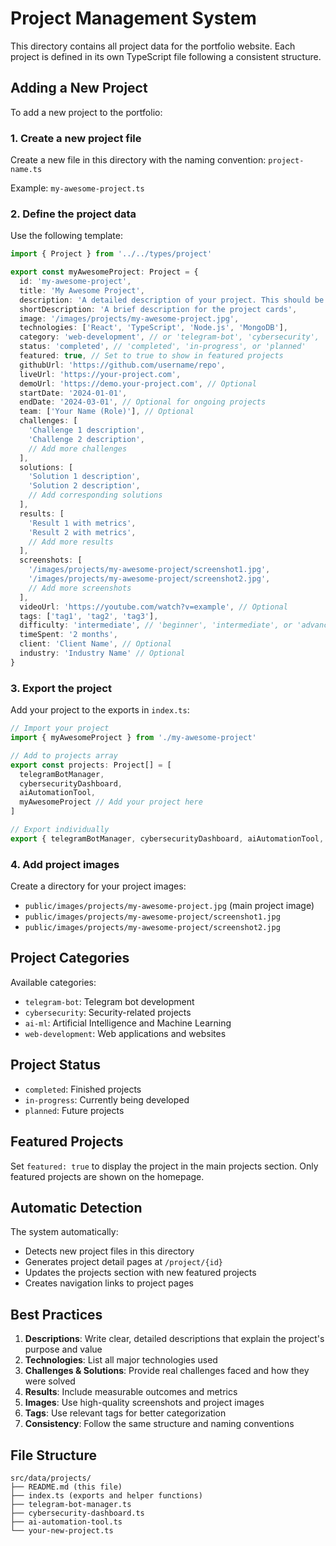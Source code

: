 # Project Management System

This directory contains all project data for the portfolio website. Each project is defined in its own TypeScript file following a consistent structure.

## Adding a New Project

To add a new project to the portfolio:

### 1. Create a new project file

Create a new file in this directory with the naming convention: `project-name.ts`

Example: `my-awesome-project.ts`

### 2. Define the project data

Use the following template:

```typescript
import { Project } from '../../types/project'

export const myAwesomeProject: Project = {
  id: 'my-awesome-project',
  title: 'My Awesome Project',
  description: 'A detailed description of your project. This should be comprehensive and explain what the project does, its purpose, and key features.',
  shortDescription: 'A brief description for the project cards',
  image: '/images/projects/my-awesome-project.jpg',
  technologies: ['React', 'TypeScript', 'Node.js', 'MongoDB'],
  category: 'web-development', // or 'telegram-bot', 'cybersecurity', 'ai-ml'
  status: 'completed', // 'completed', 'in-progress', or 'planned'
  featured: true, // Set to true to show in featured projects
  githubUrl: 'https://github.com/username/repo',
  liveUrl: 'https://your-project.com',
  demoUrl: 'https://demo.your-project.com', // Optional
  startDate: '2024-01-01',
  endDate: '2024-03-01', // Optional for ongoing projects
  team: ['Your Name (Role)'], // Optional
  challenges: [
    'Challenge 1 description',
    'Challenge 2 description',
    // Add more challenges
  ],
  solutions: [
    'Solution 1 description',
    'Solution 2 description',
    // Add corresponding solutions
  ],
  results: [
    'Result 1 with metrics',
    'Result 2 with metrics',
    // Add more results
  ],
  screenshots: [
    '/images/projects/my-awesome-project/screenshot1.jpg',
    '/images/projects/my-awesome-project/screenshot2.jpg',
    // Add more screenshots
  ],
  videoUrl: 'https://youtube.com/watch?v=example', // Optional
  tags: ['tag1', 'tag2', 'tag3'],
  difficulty: 'intermediate', // 'beginner', 'intermediate', or 'advanced'
  timeSpent: '2 months',
  client: 'Client Name', // Optional
  industry: 'Industry Name' // Optional
}
```

### 3. Export the project

Add your project to the exports in `index.ts`:

```typescript
// Import your project
import { myAwesomeProject } from './my-awesome-project'

// Add to projects array
export const projects: Project[] = [
  telegramBotManager,
  cybersecurityDashboard,
  aiAutomationTool,
  myAwesomeProject // Add your project here
]

// Export individually
export { telegramBotManager, cybersecurityDashboard, aiAutomationTool, myAwesomeProject }
```

### 4. Add project images

Create a directory for your project images:
- `public/images/projects/my-awesome-project.jpg` (main project image)
- `public/images/projects/my-awesome-project/screenshot1.jpg`
- `public/images/projects/my-awesome-project/screenshot2.jpg`

## Project Categories

Available categories:
- `telegram-bot`: Telegram bot development
- `cybersecurity`: Security-related projects
- `ai-ml`: Artificial Intelligence and Machine Learning
- `web-development`: Web applications and websites

## Project Status

- `completed`: Finished projects
- `in-progress`: Currently being developed
- `planned`: Future projects

## Featured Projects

Set `featured: true` to display the project in the main projects section. Only featured projects are shown on the homepage.

## Automatic Detection

The system automatically:
- Detects new project files in this directory
- Generates project detail pages at `/project/{id}`
- Updates the projects section with new featured projects
- Creates navigation links to project pages

## Best Practices

1. **Descriptions**: Write clear, detailed descriptions that explain the project's purpose and value
2. **Technologies**: List all major technologies used
3. **Challenges & Solutions**: Provide real challenges faced and how they were solved
4. **Results**: Include measurable outcomes and metrics
5. **Images**: Use high-quality screenshots and project images
6. **Tags**: Use relevant tags for better categorization
7. **Consistency**: Follow the same structure and naming conventions

## File Structure

```
src/data/projects/
├── README.md (this file)
├── index.ts (exports and helper functions)
├── telegram-bot-manager.ts
├── cybersecurity-dashboard.ts
├── ai-automation-tool.ts
└── your-new-project.ts
```
